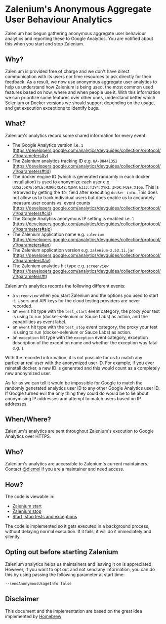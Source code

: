 # Zalenium's Anonymous Aggregate User Behaviour Analytics
Zalenium has begun gathering anonymous aggregate user behaviour analytics and reporting these to Google Analytics. You are notified about this when you start and stop Zalenium.

## Why?
Zalenium is provided free of charge and we don't have direct communication with its users nor time resources to ask directly for their feedback. As a result, we now use anonymous aggregate user analytics to help us understand how Zalenium is being used, the most common used features based on how, where and when people use it. With this information we can prioritize some features over other ones, understand better which Selenium or Docker versions we should support depending on the usage, and get execution exceptions to identify bugs.

## What?
Zalenium's analytics record some shared information for every event:

- The Google Analytics version i.e. `1` (https://developers.google.com/analytics/devguides/collection/protocol/v1/parameters#v)
- The Zalenium analytics tracking ID e.g. `UA-88441352` (https://developers.google.com/analytics/devguides/collection/protocol/v1/parameters#tid)
- The docker engine ID (which is generated randomly in each docker installation) is used to anonymize each user e.g. `U352:5K7B:GYLE:M3RN:XL4Z:XZNW:63JJ:T3Y4:XYRI:IFDK:FUEF:XIGS`. This is retrieved by getting the `ID:` field after executing `docker info`. This does not allow us to track individual users but does enable us to accurately measure user counts vs. event counts (https://developers.google.com/analytics/devguides/collection/protocol/v1/parameters#cid)
- The Google Analytics anonymous IP setting is enabled i.e. `1` (https://developers.google.com/analytics/devguides/collection/protocol/v1/parameters#aip)
- The Zalenium application name e.g. `zalenium` (https://developers.google.com/analytics/devguides/collection/protocol/v1/parameters#an)
- The Zalenium application version e.g. `zalenium-2.53.1i.jar` (https://developers.google.com/analytics/devguides/collection/protocol/v1/parameters#av)
- The Zalenium analytics hit type e.g. `screenview` (https://developers.google.com/analytics/devguides/collection/protocol/v1/parameters#t)

Zalenium's analytics records the following different events:

- a `screenview` when you start Zalenium and the options you used to start it. Users and API keys for the cloud testing providers are never recorded. 
- an `event` hit type with the `test_start` event category, the proxy your test is using to run (docker-selenium or Sauce Labs) as action, and the capabilities as event label.
- an `event` hit type with the `test_stop` event category, the proxy your test is using to run (docker-selenium or Sauce Labs) as action.
- an `exception` hit type with the `exception` event category, exception description of the exception name and whether the exception was fatal e.g. `1`

With the recorded information, it is not possible for us to match any particular real user with the anonymized user ID. For example, if you ever reinstall docker, a new ID is generated and this would count as a completely new anonymized user.

As far as we can tell it would be impossible for Google to match the randomly generated analytics user ID to any other Google Analytics user ID. If Google turned evil the only thing they could do would be to lie about anonymising IP addresses and attempt to match users based on IP addresses.

## When/Where?
Zalenium's analytics are sent throughout Zalenium's execution to Google Analytics over HTTPS.

## Who?
Zalenium's analytics are accessible to Zalenium's current maintainers. Contact [@diemol](https://github.com/diemol) if you are a maintainer and need access.

## How?
The code is viewable in:
* [Zalenium start](./scripts/zalenium.sh#L242)
* [Zalenium stop](./scripts/zalenium.sh#L86)
* [Start, stop tests and exceptions](./src/main/java/de/zalando/tip/zalenium/util/GoogleAnalyticsApi.java)

The code is implemented so it gets executed in a background process, without delaying normal execution. If it fails, it will do it immediately and silently.

## Opting out before starting Zalenium
Zalenium analytics helps us maintainers and leaving it on is appreciated. However, if you want to opt out and not send any information, you can do this by using passing the following parameter at start time:

```sh
--sendAnonymousUsageInfo false
```

## Disclaimer
This document and the implementation are based on the great idea implemented by [Homebrew](https://github.com/Homebrew/brew/blob/master/docs/Analytics.md)